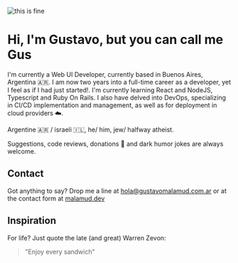 ![this is fine](https://res.cloudinary.com/gusma/image/upload/v1594480067/this-is-fine-4_dye9jt.gif)

# Hi, I'm Gustavo, but you can call me Gus #

I'm currently a Web UI Developer, currently based in Buenos Aires, Argentina 🇦🇷. I am now two years into a full-time career as a developer, yet I feel as if I had just started!. I'm currently learning React and NodeJS, Typescript and Ruby On Rails. I also have delved into DevOps, specializing in CI/CD implementation and management, as well as for deployment in cloud providers :cloud:. 

Argentine 🇦🇷 / israeli 🇮🇱, he/ him, jew/ halfway atheist. 

Suggestions, code reviews, donations 🙏 and dark humor jokes are always welcome.

## Contact ##

Got anything to say? Drop me a line at [hola@gustavomalamud.com.ar](mailto:hola@gustavomalamud.com.ar) or at the contact form at [malamud.dev](https://malamud.dev)

## Inspiration ##

For life? Just quote the late (and great) Warren Zevon:

> "Enjoy every sandwich"
